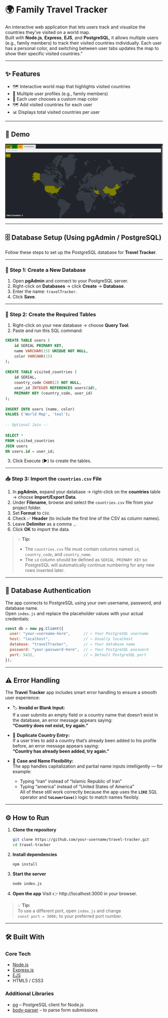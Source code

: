 # 🌍 Family Travel Tracker

An interactive web application that lets users track and visualize the countries they’ve visited on a world map.  
Built with **Node.js**, **Express**, **EJS**, and **PostgreSQL**, it allows multiple users (e.g., family members) to track their visited countries individually. Each user has a personal color, and switching between user tabs updates the map to show their specific visited countries.”

---

## ✨ Features

- 🗺️ Interactive world map that highlights visited countries  
- 👥 Multiple user profiles (e.g., family members)  
- 🎨 Each user chooses a custom map color  
- 🗺️ Add visited countries for each user  
- 📊 Displays total visited countries per user  


---

## 📸 Demo

![Travel Tracker Screenshot](./familyTravelTracker.gif)  



---

## 🗄️ Database Setup (Using pgAdmin / PostgreSQL)

Follow these steps to set up the PostgreSQL database for **Travel Tracker**.

---

### 🧩 Step 1: Create a New Database
1. Open **pgAdmin** and connect to your PostgreSQL server.  
2. Right-click on **Databases** → click **Create** → **Database**.  
3. Enter the name: `travelTracker`.  
4. Click **Save**.

---

### 🧱 Step 2: Create the Required Tables

1. Right-click on your new database → choose **Query Tool**.  
2. Paste and run this SQL command:

```sql
CREATE TABLE users (
    id SERIAL PRIMARY KEY,
    name VARCHAR(15) UNIQUE NOT NULL,
    color VARCHAR(15)
);

CREATE TABLE visited_countries (
    id SERIAL,
    country_code CHAR(2) NOT NULL,
    user_id INTEGER REFERENCES users(id),
    PRIMARY KEY (country_code, user_id)
);

INSERT INTO users (name, color)
VALUES ('World Map', 'teal');

-- Optional Join --

SELECT *
FROM visited_countries
JOIN users
ON users.id = user_id;
```
3. Click Execute (▶️) to create the tables.

---


### 📥 Step 3: Import the `countries.csv` File

1. In **pgAdmin**, expand your database → right-click on the **countries** table → choose **Import/Export Data**.  
2. Under **Filename**, browse and select the `countries.csv` file from your project folder.  
3. Set **Format** to `CSV`.  
4. Check ✅ **Header** (to include the first line of the CSV as column names).  
5. Leave **Delimiter** as a comma `,`.  
6. Click **OK** to import the data.

> 💡 **Tip:**  
> - The `countries.csv` file must contain columns named `id`, `country_code`, and `country_name`.  
> - The `id` column should be defined as `SERIAL PRIMARY KEY` so PostgreSQL will automatically continue numbering for any new rows inserted later.

---

## 🔑 Database Authentication

The app connects to PostgreSQL using your own username, password, and database name.  
Open `index.js` and replace the placeholder values with your actual credentials:

```js
const db = new pg.Client({
  user: "your-username-here",      // ← Your PostgreSQL username
  host: "localhost",               // ← Usually localhost
  database: "travelTracker",       // ← Your database name
  password: "your-password-here",  // ← Your PostgreSQL password
  port: 5432,                      // ← Default PostgreSQL port
});
```

---
## ⚠️ Error Handling

The **Travel Tracker** app includes smart error handling to ensure a smooth user experience:

- 🏷️ **Invalid or Blank Input:**  
  If a user submits an empty field or a country name that doesn’t exist in the database, an error message appears saying:  
  **“Country does not exist, try again.”**

- 🔁 **Duplicate Country Entry:**  
  If a user tries to add a country that’s already been added to his profile before, an error message appears saying:  
  **“Country has already been added, try again.”**

- 🔡 **Case and Name Flexibility:**  
  The app handles capitalization and partial name inputs intelligently — for example:  
  - Typing “iran” instead of “Islamic Republic of Iran” 
  - Typing “america” instead of “United States of America”  
  All of these still work correctly because the app uses the **`LIKE`** SQL operator and **`toLowerCase()`** logic to match names flexibly.

---
## ⚙️ How to Run

1. **Clone the repository**
   ```bash
   git clone https://github.com/your-username/travel-tracker.git
   cd travel-tracker
   ```
2. **Install dependencies**
   ```bash
   npm install

   ```
3. **Start the server**
   ```bash
   node index.js
   ```
4. **Open the app**
   Visit 👉 http://localhost:3000
   in your browser.
> 💡 **Tip:**  
> To use a different port, open `index.js` and change  
> `const port = 3000;` to your preferred port number.

---

## 🛠️ Built With

### Core Tech
- [Node.js](https://nodejs.org/)  
- [Express.js](https://expressjs.com/)  
- [EJS](https://ejs.co/)  
- HTML5 / CSS3  

### Additional Libraries
- [pg](https://www.npmjs.com/package/pg) – PostgreSQL client for Node.js  
- [body-parser](https://www.npmjs.com/package/body-parser) – to parse form submissions


